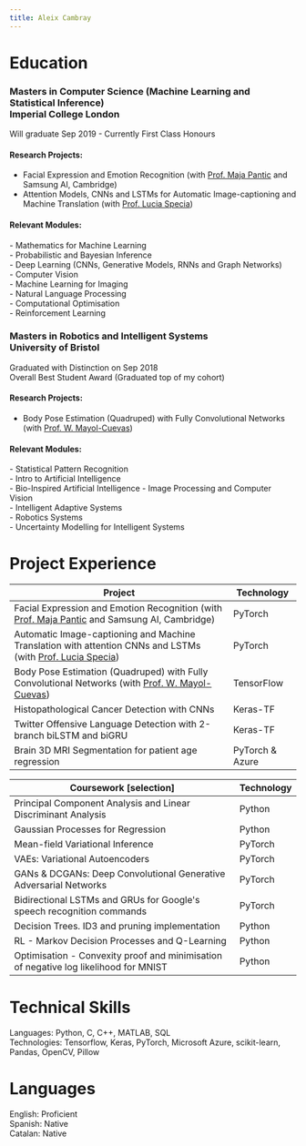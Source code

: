 ```yaml
---
title: Aleix Cambray
---
```


# Education
### Masters in Computer Science (Machine Learning and Statistical Inference) <br>Imperial College London
Will graduate Sep 2019 - Currently First Class Honours
#### Research Projects:
* Facial Expression and Emotion Recognition (with [Prof. Maja Pantic](https://scholar.google.com/citations?user=ygpxbK8AAAAJ&hl=en) and Samsung AI, Cambridge)  
* Attention Models, CNNs and LSTMs for Automatic Image-captioning and Machine Translation (with [Prof. Lucia Specia](https://scholar.google.co.uk/citations?user=wVl_z8kAAAAJ&hl=en))

#### Relevant Modules:
\- Mathematics for Machine Learning  
\- Probabilistic and Bayesian Inference  
\- Deep Learning (CNNs, Generative Models, RNNs and Graph Networks)  
\- Computer Vision  
\- Machine Learning for Imaging  
\- Natural Language Processing  
\- Computational Optimisation  
\- Reinforcement Learning  

### Masters in Robotics and Intelligent Systems <br> University of Bristol
Graduated with Distinction on Sep 2018  
Overall Best Student Award (Graduated top of my cohort)

#### Research Projects:
* Body Pose Estimation (Quadruped) with Fully Convolutional Networks (with [Prof. W. Mayol-Cuevas](https://scholar.google.co.uk/citations?user=wzdFhjUAAAAJ&hl=en))

#### Relevant Modules:  
\- Statistical Pattern Recognition  
\- Intro to Artificial Intelligence  
\- Bio-Inspired Artificial Intelligence
\- Image Processing and Computer Vision  
\- Intelligent Adaptive Systems  
\- Robotics Systems  
\- Uncertainty Modelling for Intelligent Systems  


# Project Experience

| Project       | Technology |
| ------------- | ------------- |
| Facial Expression and Emotion Recognition (with [Prof. Maja Pantic](https://scholar.google.com/citations?user=ygpxbK8AAAAJ&hl=en) and Samsung AI, Cambridge)  | PyTorch  |
| Automatic Image-captioning and Machine Translation with attention CNNs and LSTMs (with [Prof. Lucia Specia](https://scholar.google.co.uk/citations?user=wVl_z8kAAAAJ&hl=en))  | PyTorch  |
| Body Pose Estimation (Quadruped) with Fully Convolutional Networks (with [Prof. W. Mayol-Cuevas](https://scholar.google.co.uk/citations?user=wzdFhjUAAAAJ&hl=en)) | TensorFlow |
| Histopathological Cancer Detection with CNNs | Keras-TF |
| Twitter Offensive Language Detection with 2-branch biLSTM and biGRU | Keras-TF |
| Brain 3D MRI Segmentation for patient age regression | PyTorch & Azure |

| Coursework [selection]    | Technology |
| ------------- | ------------- |
| Principal Component Analysis and Linear Discriminant Analysis | Python |
| Gaussian Processes for Regression | Python |
| Mean-field Variational Inference | PyTorch |
| VAEs: Variational Autoencoders | PyTorch |
| GANs & DCGANs: Deep Convolutional Generative Adversarial Networks | PyTorch |
| Bidirectional LSTMs and GRUs for Google's speech recognition commands | PyTorch |
| Decision Trees. ID3 and pruning implementation | Python |
| RL - Markov Decision Processes and Q-Learning | Python |
| Optimisation - Convexity proof and minimisation of negative log likelihood for MNIST | Python |


<!--
* Facial Expression and Emotion Recognition (with [Prof. Maja Pantic](https://scholar.google.com/citations?user=ygpxbK8AAAAJ&hl=en) and Samsung AI, Cambridge) 
* Automatic Image-captioning and Machine Translation with attention CNNs and LSTMs (with [Prof. Lucia Specia](https://scholar.google.co.uk/citations?user=wVl_z8kAAAAJ&hl=en))
* Body Pose Estimation (Quadruped) with Fully Convolutional Networks
* Histopathological Cancer Detection with CNNs
* Twitter Offensive Language Detection with 2-branch biLSTM and biGRU
-->

# Technical Skills
Languages: Python, C, C++, MATLAB, SQL  
Technologies: Tensorflow, Keras, PyTorch, Microsoft Azure, scikit-learn, Pandas, OpenCV, Pillow
 
# Languages
English: Proficient  
Spanish: Native  
Catalan: Native  
